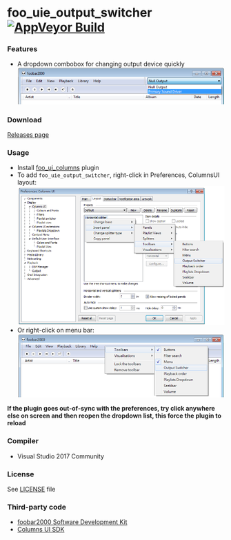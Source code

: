 # foo_uie_output_switcher [![AppVeyor Build](https://ci.appveyor.com/api/projects/status/github/Chocobo1/foo_uie_output_switcher?branch=master&svg=true)](https://ci.appveyor.com/project/Chocobo1/foo_uie_output_switcher)

### Features
* A dropdown combobox for changing output device quickly ![working_screenshot](./pics/working.png)

### Download
[Releases page](../../releases)

### Usage
* Install [foo_ui_columns](https://www.foobar2000.org/components/view/foo_ui_columns) plugin
* To add `foo_uie_output_switcher`, right-click in Preferences, ColumnsUI layout: ![add_layout_screenshot](./pics/add_layout.png)
* Or right-click on menu bar: ![add_menu_screenshot](./pics/add_menu.png)

**If the plugin goes out-of-sync with the preferences, try click anywhere else on screen and then reopen the dropdown list, this force the plugin to reload**

### Compiler
* Visual Studio 2017 Community

### License
See [LICENSE](./LICENSE) file

### Third-party code
* [foobar2000 Software Development Kit](https://www.foobar2000.org/SDK)
* [Columns UI SDK](https://github.com/reupen/columns_ui)

